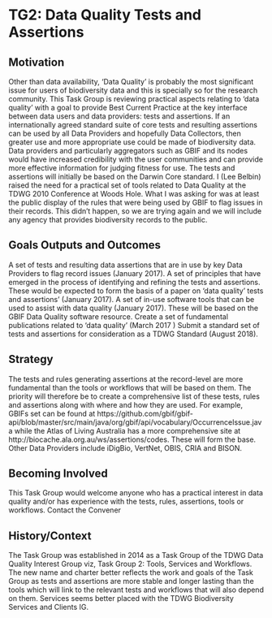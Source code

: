 <h1>TG2: Data Quality Tests and Assertions</h1>
<h2>Motivation</h2>
Other than data availability, ‘Data Quality’ is probably the most significant issue for users of biodiversity data and this is specially so for the research community.
This Task Group is reviewing practical aspects relating to ‘data quality’ with a goal to provide Best Current Practice at the key interface between data users and data providers: tests and assertions.
If an internationally agreed standard suite of core tests and resulting assertions can be used by all Data Providers and hopefully Data Collectors, then greater use and more appropriate use could be made of biodiversity data. 
Data providers and particularly aggregators such as GBIF and its nodes would have increased credibility with the user communities and can provide more effective information for judging fitness for use.
The tests and assertions will initially be based on the Darwin Core standard.
I (Lee Belbin) raised the need for a practical set of tools related to Data Quality at the TDWG 2010 Conference at Woods Hole. What I was asking for was at least the public display of the rules that were being used by GBIF to flag issues in their records. This didn’t happen, so we are trying again and we will include any agency that provides biodiversity records to the public.

<h2>Goals Outputs and Outcomes</h2>
A set of tests and resulting data assertions that are in use by key Data Providers to flag record issues (January 2017).
A set of principles that have emerged in the process of identifying and refining the tests and assertions. These would be expected to form the basis of a paper on ‘data quality’ tests and assertions’ (January 2017).
A set of in-use software tools that can be used to assist with data quality (January 2017). These will be based on the GBIF Data Quality software resource.
Create a set of fundamental publications related to ‘data quality’ (March  2017 )
Submit a standard set of tests and assertions for consideration as a TDWG Standard (August 2018).

<h2>Strategy</h2>
The tests and rules generating assertions at the record-level are more fundamental than the tools or workflows that will be based on them. The priority will therefore be to create a comprehensive list of these tests, rules and assertions along with where and how they are used. For example, GBIFs set can be found at https://github.com/gbif/gbif-api/blob/master/src/main/java/org/gbif/api/vocabulary/OccurrenceIssue.java while the Atlas of Living Australia has a more comprehensive site at http://biocache.ala.org.au/ws/assertions/codes. These will form the base. Other Data Providers include iDigBio, VertNet, OBIS, CRIA and BISON.

<h2>Becoming Involved</h2>
This Task Group would welcome anyone who has a practical interest in data quality and/or has experience with the tests, rules, assertions, tools or workflows.
Contact the Convener

<h2>History/Context</h2>
The Task Group was established in 2014 as a Task Group of the TDWG Data Quality Interest Group viz, Task Group 2: Tools, Services and Workflows. The new name and charter better reflects the work and goals of the Task Group as tests and assertions are more stable and longer lasting than the tools which will link to the relevant tests and workflows that will also depend on them. Services seems better placed with the TDWG Biodiversity Services and Clients IG.
